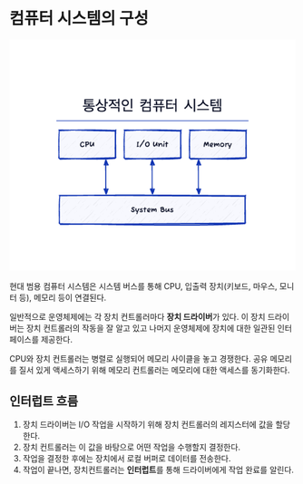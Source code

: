 # 컴퓨터 시스템의 구성

<center>
    <img src="computer-system.png">
</center>

현대 범용 컴퓨터 시스템은 시스템 버스를 통해 CPU, 입출력 장치(키보드, 마우스, 모니터 등), 메모리 등이 연결된다.

일반적으로 운영체제에는 각 장치 컨트롤러마다 **장치 드라이버**가 있다. 이 장치 드라이버는 장치 컨트롤러의 작동을 잘 알고 있고 나머지 운영체제에 장치에 대한 일관된 인터페이스를 제공한다. 

CPU와 장치 컨트롤러는 병렬로 실행되어 메모리 사이클을 놓고 경쟁한다. 공유 메모리를 질서 있게 액세스하기 위해 메모리 컨트롤러는 메모리에 대한 액세스를 동기화한다.

## 인터럽트 흐름

1. 장치 드라이버는 I/O 작업을 시작하기 위해 장치 컨트롤러의 레지스터에 값을 할당한다. 
2. 장치 컨트롤러는 이 값을 바탕으로 어떤 작업을 수행할지 결정한다. 
3. 작업을 결정한 후에는 장치에서 로컬 버퍼로 데이터를 전송한다. 
4. 작업이 끝나면, 장치컨트롤러는 **인터럽트**를 통해 드라이버에게 작업 완료를 알린다.